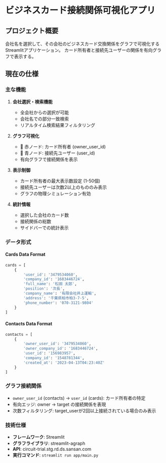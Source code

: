 # ビジネスカード接続関係可視化アプリ

## プロジェクト概要
会社名を選択して、その会社のビジネスカード交換関係をグラフで可視化するStreamlitアプリケーション。
カード所有者と接続先ユーザーの関係を有向グラフで表示する。

## 現在の仕様

### 主な機能
1. **会社選択・検索機能**
   - 全会社からの選択が可能
   - 会社名での部分一致検索
   - リアルタイム検索結果フィルタリング

2. **グラフ可視化**
   - 🔴 赤ノード: カード所有者 (owner_user_id)
   - 🔵 青ノード: 接続先ユーザー (user_id)
   - 有向グラフで接続関係を表示

3. **表示制御**
   - カード所有者の最大表示数設定 (1-50個)
   - 接続先ユーザーは次数2以上のもののみ表示
   - グラフの物理シミュレーション有効

4. **統計情報**
   - 選択した会社のカード数
   - 接続関係の総数
   - サイドバーでの統計表示

### データ形式

#### Cards Data Format
```python
cards = [
    {
        'user_id': '3479534060',
        'company_id': '1683446724',
        'full_name': '松田 太郎',
        'position': '次長',
        'company_name': '有限会社井上運輸',
        'address': '千葉県柏市柏3-7-5',
        'phone_number': '070-3121-9804'
    }
]
```

#### Contacts Data Format
```python
contacts = [
    {
        'owner_user_id': '3479534060',
        'owner_company_id': '1683446724',
        'user_id': '156983957',
        'company_id': '1548781344',
        'created_at': '2023-04-13T04:23:40Z'
    }
]
```

### グラフ接続関係
- `owner_user_id` (contacts) → `user_id` (cards): カード所有者の特定
- 有向エッジ: owner → target の接続関係を表現
- 次数フィルタリング: target_userが2回以上接続されている場合のみ表示

### 技術仕様
- **フレームワーク**: Streamlit
- **グラフライブラリ**: streamlit-agraph
- **API**: circuit-trial.stg.rd.ds.sansan.com
- **実行コマンド**: `streamlit run app/main.py`

